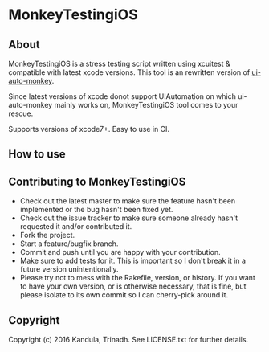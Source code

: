 # MonkeyTestingiOS

About
-----
MonkeyTestingiOS is a stress testing script written using xcuitest & compatible with latest xcode versions. This tool is an rewritten version of [ui-auto-monkey](https://github.com/jonathanpenn/ui-auto-monkey).

Since latest versions of xcode donot support UIAutomation on which ui-auto-monkey mainly works on, MonkeyTestingiOS tool comes to your rescue.

Supports versions of xcode7+. 
Easy to use in CI.

How to use
----------


Contributing to MonkeyTestingiOS
---------------------
 
* Check out the latest master to make sure the feature hasn't been implemented or the bug hasn't been fixed yet.
* Check out the issue tracker to make sure someone already hasn't requested it and/or contributed it.
* Fork the project.
* Start a feature/bugfix branch.
* Commit and push until you are happy with your contribution.
* Make sure to add tests for it. This is important so I don't break it in a future version unintentionally.
* Please try not to mess with the Rakefile, version, or history. If you want to have your own version, or is otherwise necessary, that is fine, but please isolate to its own commit so I can cherry-pick around it.

Copyright
----------

Copyright (c) 2016 Kandula, Trinadh. See LICENSE.txt for
further details.
